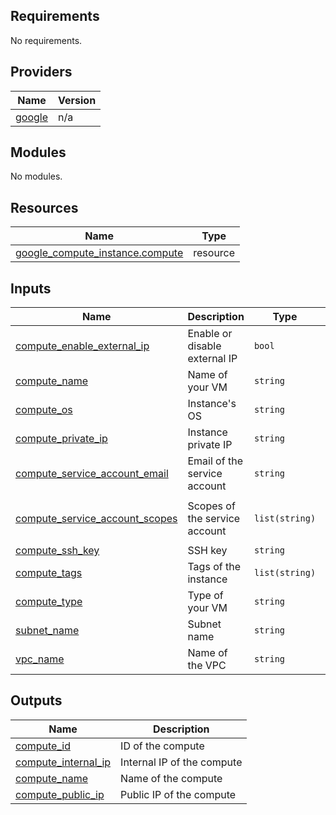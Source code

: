 <!-- BEGIN_TF_DOCS -->
## Requirements

No requirements.

## Providers

| Name | Version |
|------|---------|
| <a name="provider_google"></a> [google](#provider\_google) | n/a |

## Modules

No modules.

## Resources

| Name | Type |
|------|------|
| [google_compute_instance.compute](https://registry.terraform.io/providers/hashicorp/google/latest/docs/resources/compute_instance) | resource |

## Inputs

| Name | Description | Type | Default | Required |
|------|-------------|------|---------|:--------:|
| <a name="input_compute_enable_external_ip"></a> [compute\_enable\_external\_ip](#input\_compute\_enable\_external\_ip) | Enable or disable external IP | `bool` | n/a | yes |
| <a name="input_compute_name"></a> [compute\_name](#input\_compute\_name) | Name of your VM | `string` | n/a | yes |
| <a name="input_compute_os"></a> [compute\_os](#input\_compute\_os) | Instance's OS | `string` | n/a | yes |
| <a name="input_compute_private_ip"></a> [compute\_private\_ip](#input\_compute\_private\_ip) | Instance private IP | `string` | n/a | yes |
| <a name="input_compute_service_account_email"></a> [compute\_service\_account\_email](#input\_compute\_service\_account\_email) | Email of the service account | `string` | `""` | no |
| <a name="input_compute_service_account_scopes"></a> [compute\_service\_account\_scopes](#input\_compute\_service\_account\_scopes) | Scopes of the service account | `list(string)` | <pre>[<br>  "cloud-platform"<br>]</pre> | no |
| <a name="input_compute_ssh_key"></a> [compute\_ssh\_key](#input\_compute\_ssh\_key) | SSH key | `string` | n/a | yes |
| <a name="input_compute_tags"></a> [compute\_tags](#input\_compute\_tags) | Tags of the instance | `list(string)` | n/a | yes |
| <a name="input_compute_type"></a> [compute\_type](#input\_compute\_type) | Type of your VM | `string` | n/a | yes |
| <a name="input_subnet_name"></a> [subnet\_name](#input\_subnet\_name) | Subnet name | `string` | n/a | yes |
| <a name="input_vpc_name"></a> [vpc\_name](#input\_vpc\_name) | Name of the VPC | `string` | n/a | yes |

## Outputs

| Name | Description |
|------|-------------|
| <a name="output_compute_id"></a> [compute\_id](#output\_compute\_id) | ID of the compute |
| <a name="output_compute_internal_ip"></a> [compute\_internal\_ip](#output\_compute\_internal\_ip) | Internal IP of the compute |
| <a name="output_compute_name"></a> [compute\_name](#output\_compute\_name) | Name of the compute |
| <a name="output_compute_public_ip"></a> [compute\_public\_ip](#output\_compute\_public\_ip) | Public IP of the compute |
<!-- END_TF_DOCS -->